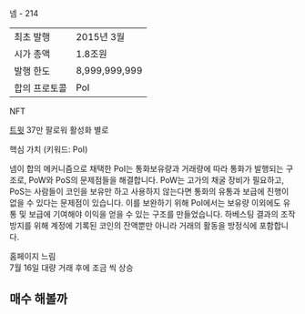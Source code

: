 넴 - 214

|||
|---|---|
|최초 발행|2015년 3월|
|시가 총액|1.8조원|
|발행 한도|8,999,999,999|
|합의 프로토콜|PoI|

NFT

[트윗](https://twitter.com/NEMofficial?ref_src=twsrc%5Etfw%7Ctwcamp%5Eembeddedtimeline%7Ctwterm%5Eurl%3Ahttps%3A%2F%2Ftwitter.com%2FNEMofficial%7Ctwgr%5EeyJ0ZndfZXhwZXJpbWVudHNfY29va2llX2V4cGlyYXRpb24iOnsiYnVja2V0IjoxMjA5NjAwLCJ2ZXJzaW9uIjpudWxsfSwidGZ3X2hvcml6b25fdHdlZXRfZW1iZWRfOTU1NSI6eyJidWNrZXQiOiJodGUiLCJ2ZXJzaW9uIjpudWxsfSwidGZ3X3NwYWNlX2NhcmQiOnsiYnVja2V0Ijoib2ZmIiwidmVyc2lvbiI6bnVsbH19&ref_url=https%3A%2F%2Fupbit.com%2Fexchange%3Fcode%3DCRIX.UPBIT.KRW-FLOW) 37만 팔로워 활성화 별로


핵심 가치
(키워드: PoI)

넴이 합의 메커니즘으로 채택한 PoI는 통화보유량과 거래량에 따라 통화가 발행되는 구조로, PoW와 PoS의 문제점들을 해결합니다. PoW는 고가의 채굴 장비가 필요하고, PoS는 사람들이 코인을 보유만 하고 사용하지 않는다면 통화의 유통과 보급에 진행이 없을 수 있다는 문제점이 있습니다. 이를 보완하기 위해 PoI에서는 보유량 이외에도 유통 및 보급에 기여해야 이익을 얻을 수 있는 구조를 만들었습니다. 하베스팅 결과의 조작 방지를 위해 계정에 기록된 코인의 잔액뿐만 아니라 거래의 활동을 방정식에 포함합니다.

홈페이지 느림  
7월 16일 대량 거래 후에 조금 씩 상승 

## **매수 해볼까**
